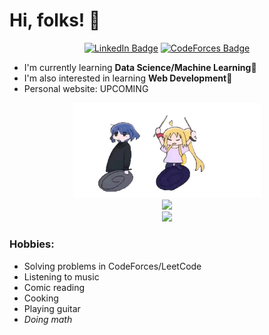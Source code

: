 # Hi, folks! 👋

<div id="linkedin-badge" align="center">
  
  [![LinkedIn Badge](https://img.shields.io/badge/LinkedIn-0077B5?style=for-the-badge&logo=linkedin&logoColor=white)](https://www.linkedin.com/in/riyan-naffa-nusafara/)
  [![CodeForces Badge](https://img.shields.io/badge/Codeforces-445f9d?style=for-the-badge&logo=Codeforces&logoColor=white)](https://codeforces.com/profile/IanRyan)
    
</div>

- I'm currently learning **Data Science/Machine Learning**🌱  
- I'm also interested in learning **Web Development**📝 
- Personal website: UPCOMING

<div id="nijika-gif" align="center">
  <img src="https://github.com/RiyanNaffa/RiyanNaffa/blob/main/bocchi-the-rock-ijichi-nijika.gif" alt="Nijika vs. Ryo" width="300"\>
</div>


<div id="user-top-langs" align="center">
  <img src="https://github-readme-stats.vercel.app/api/top-langs/?username=RiyanNaffa&theme=tokyonight&hide=jupyter%20notebook"/>
</div>
<div align="center">
  <img src="https://github-profile-summary-cards.vercel.app/api/cards/profile-details?username=RiyanNaffa&theme=tokyonight"/>  
</div>

### Hobbies:  
- Solving problems in CodeForces/LeetCode  
- Listening to music  
- Comic reading  
- Cooking  
- Playing guitar  
- _Doing math_

<!--
**RiyanNaffa/RiyanNaffa** is a ✨ _special_ ✨ repository because its `README.md` (this file) appears on your GitHub profile.

Here are some ideas to get you started:

- 🔭 I’m currently working on ...
- 🌱 I’m currently learning ...
- 👯 I’m looking to collaborate on ...
- 🤔 I’m looking for help with ...
- 💬 Ask me about ...
- 📫 How to reach me: ...
- 😄 Pronouns: ...
- ⚡ Fun fact: ...
-->
